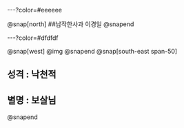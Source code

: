 ---?color=#eeeeee

@snap[north]
##납작한사과 이경일
@snapend

---?color=#dfdfdf

@snap[west]
@img[](http://t1.daumcdn.net/liveboard/petnu/1e7038e4fe9f43ed85b56940c8fc7096.JPG)
@snapend
@snap[south-east span-50]
## 성격 : 낙천적
## 별명 : 보살님
@snapend
